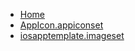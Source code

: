 <!-- docs/_sidebar.md -->
- [Home](/)
- [AppIcon.appiconset](Tutorials/LoginScreenTutorial/LoginScreenTutorial/Assets.xcassets/AppIcon.appiconset/)
- [iosapptemplate.imageset](Tutorials/LoginScreenTutorial/LoginScreenTutorial/Assets.xcassets/iosapptemplate.imageset/)